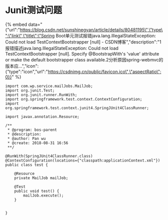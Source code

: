 # Junit测试问题

{% embed data="{\"url\":\"https://blog.csdn.net/sunshinegyan/article/details/80481195\",\"type\":\"link\",\"title\":\"Spring Boot单元测试报错java.lang.IllegalStateException: Could not load TestContextBootstrapper \[null\] - CSDN博客\",\"description\":\"1 报错描述java.lang.IllegalStateException: Could not load TestContextBootstrapper \[null\]. Specify @BootstrapWith\'s \'value\' attribute or make the default bootstrapper class available.2分析原因spring-webmvc的版本应...\",\"icon\":{\"type\":\"icon\",\"url\":\"https://csdnimg.cn/public/favicon.ico\",\"aspectRatio\":0}}" %}

```text
import com.wp.service.mailJobs.MailJob;
import org.junit.Test;
import org.junit.runner.RunWith;
import org.springframework.test.context.ContextConfiguration;
import org.springframework.test.context.junit4.SpringJUnit4ClassRunner;

import javax.annotation.Resource;

/**
 * @program: bos-parent
 * @description:
 * @author: Pan wu
 * @create: 2018-08-31 16:56
 **/

@RunWith(SpringJUnit4ClassRunner.class)
@ContextConfiguration(locations={"classpath:applicationContext.xml"})
public class test {

    @Resource
    private MailJob mailJob;

    @Test
    public void test() {
        mailJob.execute();
    }


}

```


